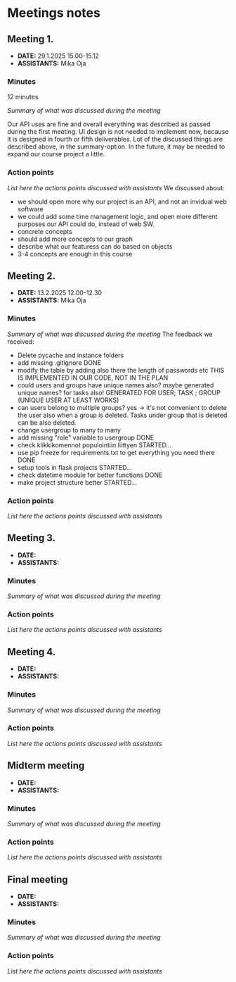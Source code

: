 # Meetings notes

## Meeting 1.
* **DATE:** 29.1.2025 15.00-15.12
* **ASSISTANTS:**
Mika Oja

### Minutes 
12 minutes

*Summary of what was discussed during the meeting*

Our API uses are fine and overall everything was described as passed during the first meeting. UI design is not needed to implement now, because it is designed in fourth or fifth deliverables. Lot of the discussed things are described above, in the summary-option. In the future, it may be needed to expand our course project a little.

### Action points

*List here the actions points discussed with assistants*
We discussed about:
- we should open more why our project is an API, and not an invidual web software
- we could add some time management logic, and open more different purposes our API could do, instead of web SW.
- concrete concepts
- should add more concepts to our graph
- describe what our featuress can do based on objects
- 3-4 concepts are enough in this course

## Meeting 2.
* **DATE:** 13.2.2025 12.00-12.30
* **ASSISTANTS:** Mika Oja

### Minutes
*Summary of what was discussed during the meeting*
The feedback we received:
- Delete pycache and instance folders
- add missing .gitignore DONE
- modify the table by adding also there the length of passwords etc THIS IS IMPLEMENTED IN OUR CODE, NOT IN THE PLAN
- could users and groups have unique names also? maybe generated unique names? for tasks also! GENERATED FOR USER; TASK ; GROUP (UNIQUE USER AT LEAST WORKS)
- can users belong to multiple groups? yes -> it's not convenient to delete the user also when a group is deleted. Tasks under group that is deleted can be also deleted.
- change usergroup to many to many
- add missing "role" variable to usergroup DONE
- check klikkikomennot populointiin liittyen STARTED...
- use pip freeze for requirements.txt to get everything you need there DONE
- setup tools in flask projects STARTED...
- check datetime module for better functions DONE
- make project structure better STARTED...

### Action points
*List here the actions points discussed with assistants*




## Meeting 3.
* **DATE:**
* **ASSISTANTS:**

### Minutes
*Summary of what was discussed during the meeting*

### Action points
*List here the actions points discussed with assistants*




## Meeting 4.
* **DATE:**
* **ASSISTANTS:**

### Minutes
*Summary of what was discussed during the meeting*

### Action points
*List here the actions points discussed with assistants*




## Midterm meeting
* **DATE:**
* **ASSISTANTS:**

### Minutes
*Summary of what was discussed during the meeting*

### Action points
*List here the actions points discussed with assistants*




## Final meeting
* **DATE:**
* **ASSISTANTS:**

### Minutes
*Summary of what was discussed during the meeting*

### Action points
*List here the actions points discussed with assistants*




